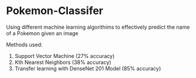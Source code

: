 # Pokemon-Classifer
Using different machine learning algorithims to effectively predict the name of a Pokemon given an image

Methods used:
1. Support Vector Machine (27% accuracy)
2. Kth Nearest Neighbors (38% accuracy)
3. Transfer learning with DenseNet 201 Model (85% accuracy)
